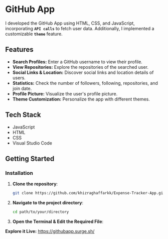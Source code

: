 # GitHub App

I developed the GitHub App using HTML, CSS, and JavaScript, incorporating **`API calls`** to fetch user data. Additionally, I implemented a customizable **`theme`** feature.

## Features

- **Search Profiles:** Enter a GitHub username to view their profile.
- **View Repositories:** Explore the repositories of the searched user.
- **Social Links & Location:** Discover social links and location details of users.
- **Statistics:** Check the number of followers, following, repositories, and join date.
- **Profile Picture:** Visualize the user's profile picture.
- **Theme Customization:** Personalize the app with different themes.

## Tech Stack

- JavaScript
- HTML
- CSS
- Visual Studio Code

## Getting Started

### Installation

1. **Clone the repository**:
   ```bash
   git clone https://github.com/khizraghaffarkk/Expense-Tracker-App.git
2. **Navigate to the project directory**:
   ```bash
   cd path/to/your/directory
3. **Open the Terminal & Edit the Required File**:


**Explore it Live:** https://githubapp.surge.sh/
